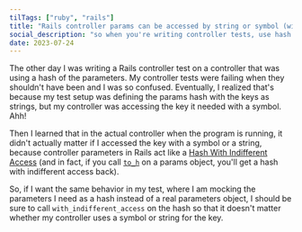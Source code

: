 ```yaml
---
tilTags: ["ruby", "rails"]
title: "Rails controller params can be accessed by string or symbol (with indifferent access!)"
social_description: "so when you're writing controller tests, use hash with_indifferent_access"
date: 2023-07-24
---
```


The other day I was writing a Rails controller test on a controller that was using a hash of the parameters. My controller tests were failing when they shouldn't have been and I was so confused. Eventually, I realized that's because my test setup was defining the params hash with the keys as strings, but my controller was accessing the key it needed with a symbol. Ahh! 

Then I learned that in the actual controller when the program is running, it didn't actually matter if I accessed the key with a symbol or a string, because controller parameters in Rails act like a [Hash With Indifferent Access](https://api.rubyonrails.org/classes/ActiveSupport/HashWithIndifferentAccess.html) (and in fact, if you call [`to_h`](https://api.rubyonrails.org/classes/ActionController/Parameters.html#method-i-to_h) on a params object, you'll get a hash with indifferent access back).

So, if I want the same behavior in my test, where I am mocking the parameters I need as a hash instead of a real parameters object, I should be sure to call `with_indifferent_access` on the hash so that it doesn't matter whether my controller uses a symbol or string for the key.
